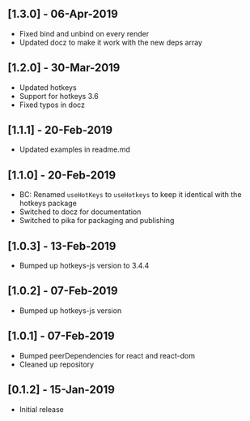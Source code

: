 ## [1.3.0] - 06-Apr-2019
* Fixed bind and unbind on every render
* Updated docz to make it work with the new deps array

## [1.2.0] - 30-Mar-2019
* Updated hotkeys
* Support for hotkeys 3.6
* Fixed typos in docz

## [1.1.1] - 20-Feb-2019
* Updated examples in readme.md

## [1.1.0] - 20-Feb-2019
* BC: Renamed `useHotKeys` to `useHotkeys` to keep it identical with the hotkeys package
* Switched to docz for documentation
* Switched to pika for packaging and publishing

## [1.0.3] - 13-Feb-2019
* Bumped up hotkeys-js version to 3.4.4

## [1.0.2] - 07-Feb-2019
* Bumped up hotkeys-js version

## [1.0.1] - 07-Feb-2019
* Bumped peerDependencies for react and react-dom
* Cleaned up repository

## [0.1.2] - 15-Jan-2019
* Initial release